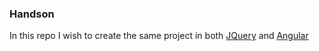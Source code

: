### Handson

In this repo I wish to create the same project in both [JQuery](jquery) and [Angular](angular)

